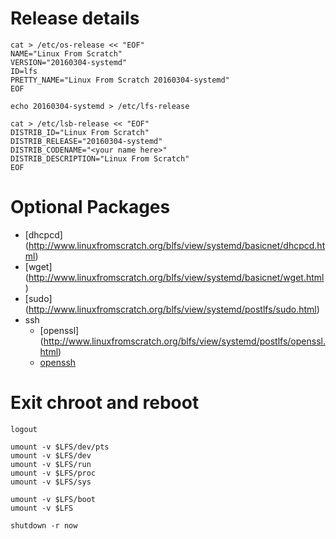# Release details

```
cat > /etc/os-release << "EOF"
NAME="Linux From Scratch"
VERSION="20160304-systemd"
ID=lfs
PRETTY_NAME="Linux From Scratch 20160304-systemd"
EOF
```

`echo 20160304-systemd > /etc/lfs-release`

```
cat > /etc/lsb-release << "EOF"
DISTRIB_ID="Linux From Scratch"
DISTRIB_RELEASE="20160304-systemd"
DISTRIB_CODENAME="<your name here>"
DISTRIB_DESCRIPTION="Linux From Scratch"
EOF
```

# Optional Packages

- [dhcpcd] (http://www.linuxfromscratch.org/blfs/view/systemd/basicnet/dhcpcd.html)
- [wget] (http://www.linuxfromscratch.org/blfs/view/systemd/basicnet/wget.html)
- [sudo] (http://www.linuxfromscratch.org/blfs/view/systemd/postlfs/sudo.html)
- ssh
    - [openssl] (http://www.linuxfromscratch.org/blfs/view/systemd/postlfs/openssl.html)
    - [openssh](http://www.linuxfromscratch.org/blfs/view/systemd/postlfs/openssh.html)

# Exit chroot and reboot

```
logout

umount -v $LFS/dev/pts
umount -v $LFS/dev
umount -v $LFS/run
umount -v $LFS/proc
umount -v $LFS/sys

umount -v $LFS/boot
umount -v $LFS

shutdown -r now
```
